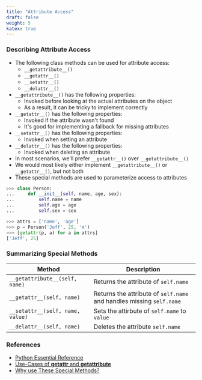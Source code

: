 ```yaml
---
title: "Attribute Access"
draft: false
weight: 5
katex: true
---
```


### Describing Attribute Access
- The following class methods can be used for attribute access:
	- `__getattribute__()`
	- `__getattr__()`
	- `__setattr__()`
	- `__delattr__()`
- `__getattribute__()` has the following properties:
	- Invoked before looking at the actual attributes on the object
	- As a result, it can be tricky to implement correctly
- `__getattr__()` has the following properties:
	- Invoked if the attribute wasn't found
	- It's good for implementing a fallback for missing attributes
- `__setattr__()` has the following properties:
	- Invoked when setting an attribute
- `__delattr__()` has the following properties:
	- Invoked when deleting an attribute
- In most scenarios, we'll prefer `__getattr__()` over `__getattribute__()`
- We would most likely either implement `__getattribute__()` or `__getattr__()`, but not both
- These special methods are used to parameterize access to attributes

```python
>>> class Person:
...     def __init__(self, name, age, sex):
...         self.name = name
...         self.age = age
...         self.sex = sex

>>> attrs = ['name', 'age']
>>> p = Person('Jeff', 25, 'm')
>>> [getattr(p, a) for a in attrs]
['Jeff', 25]
```

### Summarizing Special Methods

| Method                           | Description                                                          |
| -------------------------------- | -------------------------------------------------------------------- |
| `__getattribute__(self, name)`   | Returns the attribute of `self.name`                                 |
| `__getattr__(self, name)`        | Returns the attribute of `self.name` and handles missing `self.name` |
| `__setattr__(self, name, value)` | Sets the attirbute of `self.name` to `value`                         |
| `__delattr__(self, name)`        | Deletes the attribute `self.name`                                    |


### References
- [Python Essential Reference](http://index-of.co.uk/Python/Python%20Essential%20Reference,%20Fourth%20Edition.pdf)
- [Use-Cases of __getattr__ and __getattribute__](https://stackoverflow.com/a/3278104/12777044)
- [Why use These Special Methods?](https://stackoverflow.com/a/19123719/12777044)

